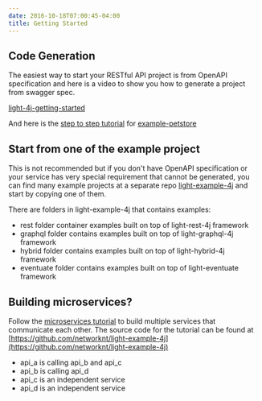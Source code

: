 ```yaml
---
date: 2016-10-18T07:00:45-04:00
title: Getting Started
---
```


## Code Generation

The easiest way to start your RESTful API project is from OpenAPI specification and 
here is a video to show you how to generate a project from swagger spec.

[light-4j-getting-started](https://youtu.be/xSJhF1LcE0Q)

And here is the [step to step tutorial](https://networknt.github.io/light-4j/example/petstore/) 
for [example-petstore](https://github.com/networknt/light-example-4j/tree/master/petstore)


## Start from one of the example project

This is not recommended but if you don't have OpenAPI specification or
your service has very special requirement that cannot be generated, you 
can find many example projects at a separate repo [light-example-4j](https://github.com/networknt/light-example-4j)
and start by copying one of them.

There are folders in light-example-4j that contains examples:

* rest folder container examples built on top of light-rest-4j framework
* graphql folder contains examples built on top of light-graphql-4j framework
* hybrid folder contains examples built on top of light-hybrid-4j framework
* eventuate folder contains examples built on top of light-eventuate framework


## Building microservices? 

Follow the [microservices tutorial](https://networknt.github.io/light-4j/tutorials/microservices/) 
to build multiple services that communicate each other. The source code for the tutorial
can be found at [https://github.com/networknt/light-example-4j](https://github.com/networknt/light-example-4j)

* api_a is calling api_b and api_c
* api_b is calling api_d
* api_c is an independent service
* api_d is an independent service




